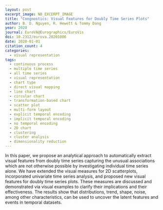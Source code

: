 ```yaml
---
layout: post
excerpt_image: NO_EXCERPT_IMAGE
title: "Congnostics: Visual Features for Doubly Time Series Plots"
author: B. D. Nguyen, R. Hewett & Tommy Dang
year: 2020
journal: EuroVA@Eurographics/EuroVis
doi: 10.2312/eurova.20201086
date: 2020-01-01
citation_count: 4
categories:
  - visual representation
tags:
  - continuous process
  - multiple time series
  - all time series
  - visual representation
  - chart type
  - direct visual mapping
  - line chart
  - circular chart
  - transformation-based chart
  - scatter plot
  - multi-form layout
  - explicit temporal encoding
  - implicit temporal encoding
  - no temporal encoding
  - 2D chart
  - clustering
  - cluster analysis
  - dimensionality reduction
---
```

In this paper, we propose an analytical approach to automatically extract visual features from doubly time series capturing the unusual associations which are not otherwise possible by investigating individual time series alone. We have extended the visual measures for 2D scatterplots, incorporated univariate time series analysis, and proposed new visual features for doubly time series plots. These measures are discussed and demonstrated via visual examples to clarify their implications and their effectiveness. The results show that distributions, trend, shape, noise, among other characteristics, can be used to uncover the latent features and events in temporal datasets.
